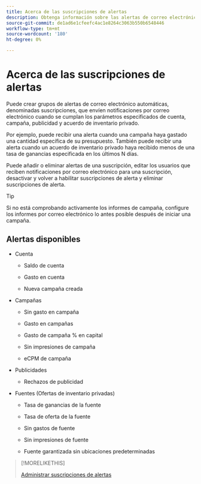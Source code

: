 ```yaml
---
title: Acerca de las suscripciones de alertas
description: Obtenga información sobre las alertas de correo electrónico automáticas.
source-git-commit: de1ad6e1cfeefc4ac1e8264c3063b550b6548446
workflow-type: tm+mt
source-wordcount: '180'
ht-degree: 0%

---
```


# Acerca de las suscripciones de alertas

Puede crear grupos de alertas de correo electrónico automáticas, denominadas suscripciones, que envíen notificaciones por correo electrónico cuando se cumplan los parámetros especificados de cuenta, campaña, publicidad y acuerdo de inventario privado.

Por ejemplo, puede recibir una alerta cuando una campaña haya gastado una cantidad específica de su presupuesto. También puede recibir una alerta cuando un acuerdo de inventario privado haya recibido menos de una tasa de ganancias especificada en los últimos N días.

Puede añadir o eliminar alertas de una suscripción, editar los usuarios que reciben notificaciones por correo electrónico para una suscripción, desactivar y volver a habilitar suscripciones de alerta y eliminar suscripciones de alerta.

>[!TIP]
>
> Si no está comprobando activamente los informes de campaña, configure los informes por correo electrónico lo antes posible después de iniciar una campaña.

## Alertas disponibles

* Cuenta

   * Saldo de cuenta

   * Gasto en cuenta

   * Nueva campaña creada

* Campañas

   * Sin gasto en campaña

   * Gasto en campañas

   * Gasto de campaña % en capital

   * Sin impresiones de campaña

   * eCPM de campaña

* Publicidades

   * Rechazos de publicidad

* Fuentes (Ofertas de inventario privadas)

   * Tasa de ganancias de la fuente

   * Tasa de oferta de la fuente

   * Sin gastos de fuente

   * Sin impresiones de fuente

   * Fuente garantizada sin ubicaciones predeterminadas

>[!MORELIKETHIS]
>
>[Administrar suscripciones de alertas](alerts-manage.md)
